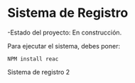 <h1> Sistema de Registro</h1>

-Estado del proyecto: En construcción.

Para ejecutar el sistema, debes poner:

```NPM install reac```

Sistema de registro 2
